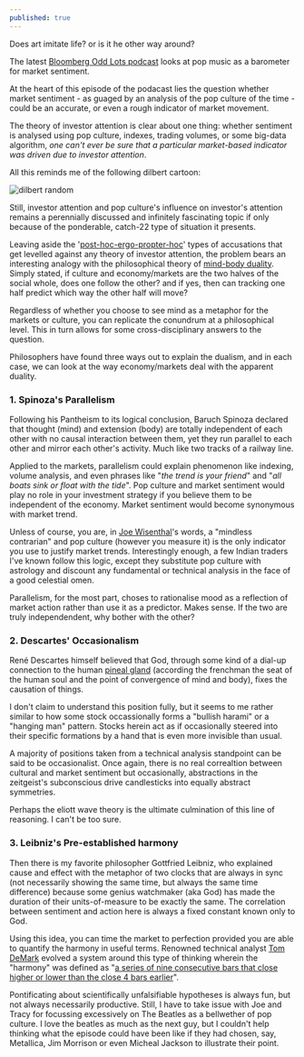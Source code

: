 ```yaml
---
published: true
---
```

Does art imitate life? or is it he other way around? 

The latest [Bloomberg Odd Lots podcast](https://www.bloomberg.com/news/audio/2017-04-21/how-to-use-pop-music-to-forecast-the-stock-market) looks at pop music as a barometer for market sentiment. 

At the heart of this episode of the podacast lies the question whether market sentiment - as guaged by an analysis of the pop culture of the time - could be an accurate, or even a rough indicator of market movement.

The theory of investor attention is clear about one thing: whether sentiment is analysed using pop culture, indexes, trading volumes, or some big-data algorithm, _one can't ever be sure that a particular market-based indicator was driven due to investor attention_. 

All this reminds me of the following dilbert cartoon:

![dilbert random](http://assets.amuniversal.com/321a39e06d6401301d80001dd8b71c47)

Still, investor attention and pop culture's influence on investor's attention remains a perennially discussed and infinitely fascinating topic if only because of the ponderable, catch-22 type of situation it presents.

Leaving aside the '[post-hoc-ergo-propter-hoc](https://en.wikipedia.org/wiki/Post_hoc_ergo_propter_hoc)' types of accusations that get levelled against any theory of investor attention, the problem bears an interesting analogy with the philosophical theory of [mind-body duality](https://plato.stanford.edu/entries/dualism/#MinBod). Simply stated, if culture and economy/markets are the two halves of the social whole, does one follow the other? and if yes, then can tracking one half predict which way the other half will move?

Regardless of whether you choose to see mind as a metaphor for the markets or culture, you can replicate the conundrum at a philosophical level. This in turn allows for some cross-disciplinary answers to the question.

Philosophers have found three ways out to explain the dualism, and in each case, we can look at the way economy/markets deal with the apparent duality.

### 1. Spinoza's Parallelism
Following his Pantheism to its logical conclusion, Baruch Spinoza declared that thought (mind) and extension (body) are totally independent of each other with no causal interaction between them, yet they run parallel to each other and mirror each other's activity. Much like two tracks of a railway line. 

Applied to the markets, parallelism could explain phenomenon like indexing, volume analysis, and even phrases like "_the trend is your friend_" and "_all boats sink or float with the tide_". Pop culture and market sentiment would play no role in your investment strategy if you believe them to be independent of the economy. Market sentiment would become synonymous with market trend.

Unless of course, you are, in [Joe Wisenthal](https://twitter.com/TheStalwart)'s words, a "mindless contrarian" and pop culture (however you measure it) is the only indicator you use to justify market trends. Interestingly enough, a few Indian traders I've known follow this logic, except they substitute pop culture with astrology and discount any fundamental or technical analysis in the face of a good celestial omen.

Parallelism, for the most part, choses to rationalise mood as a reflection of market action rather than use it as a predictor. Makes sense. If the two are truly independendent, why bother with the other?

### 2. Descartes' Occasionalism
René Descartes himself believed that God, through some kind of a dial-up connection to the human [pineal gland](https://plato.stanford.edu/entries/pineal-gland/) (according the frenchman the seat of the human soul and the point of convergence of mind and body), fixes the causation of things.

I don't claim to understand this position fully, but it seems to me rather similar to how some stock occassionally forms a "bullish harami" or a "hanging man" pattern. Stocks herein act as if occasionally steered into their specific formations by a hand that is even more invisible than usual.

A majority of positions taken from a technical analysis standpoint can be said to be occasionalist. Once again, there is no real correaltion between cultural and market sentiment but occasionally, abstractions in the zeitgeist's subconscious drive candlesticks into equally abstract symmetries.

Perhaps the eliott wave theory is the ultimate culmination of this line of reasoning. I can't be too sure.

### 3. Leibniz's Pre-established harmony
Then there is my favorite philosopher Gottfried Leibniz, who explained cause and effect with the metaphor of two clocks that are always in sync (not necessarily showing the same time, but always the same time difference) because some genius watchmaker (aka God) has made the duration of their units-of-measure to be exactly the same. The correlation between sentiment and action here is always a fixed constant known only to God.

Using this idea, you can time the market to perfection provided you are able to quantify the harmony in useful terms. Renowned technical analyst [Tom DeMark]( https://en.wikipedia.org/wiki/Thomas_DeMark) evolved a system around this type of thinking wherein the "harmony" was defined as "[a series of nine consecutive bars that close higher or lower than the close 4 bars earlier](https://www.seeitmarket.com/understanding-the-basics-of-demark-setups/)".

Pontificating about scientifically unfalsifiable hypotheses is always fun, but not always necessarily productive. Still, I have to take issue with Joe and Tracy for focussing excessively on The Beatles as a bellwether of pop culture. I love the beatles as much as the next guy, but I couldn't help thinking what the episode could have been like if they had chosen, say, Metallica, Jim Morrison or even Micheal Jackson to illustrate their point.
